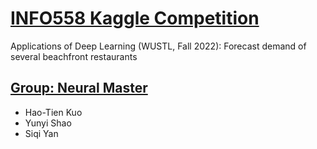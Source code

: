 # [INFO558 Kaggle Competition](https://www.kaggle.com/competitions/applications-of-deep-learning-wustlfall-2022/)

Applications of Deep Learning (WUSTL, Fall 2022): Forecast demand of several beachfront restaurants

## [Group: Neural Master](https://www.kaggle.com/competitions/applications-of-deep-learning-wustlfall-2022/leaderboard)
- Hao-Tien Kuo
- Yunyi Shao
- Siqi Yan
